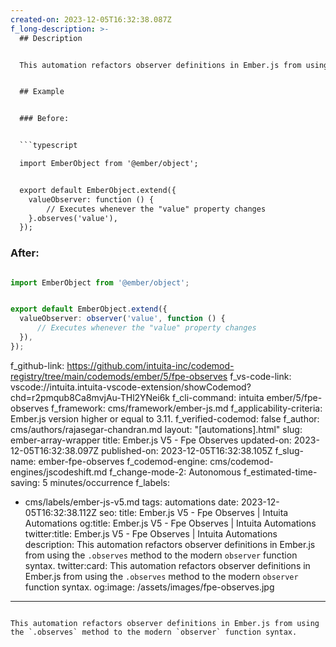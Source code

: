 ```yaml
---
created-on: 2023-12-05T16:32:38.087Z
f_long-description: >-
  ## Description


  This automation refactors observer definitions in Ember.js from using the `.observes` method to the modern `observer` function syntax.


  ## Example


  ### Before:


  ```typescript

  import EmberObject from '@ember/object';


  export default EmberObject.extend({
  	valueObserver: function () {
  		// Executes whenever the "value" property changes
  	}.observes('value'),
  });

  ```


  ### After:


  ```typescript

  import EmberObject from '@ember/object';


  export default EmberObject.extend({
  	valueObserver: observer('value', function () {
  		// Executes whenever the "value" property changes
  	}),
  });

  ```
f_github-link: https://github.com/intuita-inc/codemod-registry/tree/main/codemods/ember/5/fpe-observes
f_vs-code-link: vscode://intuita.intuita-vscode-extension/showCodemod?chd=r2pmqub8Ca8mvjAu-THl2YNei6k
f_cli-command: intuita ember/5/fpe-observes
f_framework: cms/framework/ember-js.md
f_applicability-criteria: Ember.js version higher or equal to 3.11.
f_verified-codemod: false
f_author: cms/authors/rajasegar-chandran.md
layout: "[automations].html"
slug: ember-array-wrapper
title: Ember.js V5 - Fpe Observes
updated-on: 2023-12-05T16:32:38.097Z
published-on: 2023-12-05T16:32:38.105Z
f_slug-name: ember-fpe-observes
f_codemod-engine: cms/codemod-engines/jscodeshift.md
f_change-mode-2: Autonomous
f_estimated-time-saving: 5 minutes/occurrence
f_labels:
  - cms/labels/ember-js-v5.md
tags: automations
date: 2023-12-05T16:32:38.112Z
seo:
  title: Ember.js V5 - Fpe Observes | Intuita Automations
  og:title: Ember.js V5 - Fpe Observes | Intuita Automations
  twitter:title: Ember.js V5 - Fpe Observes | Intuita Automations
  description: This automation refactors observer definitions in Ember.js from
    using the `.observes` method to the modern `observer` function syntax.
  twitter:card: This automation refactors observer definitions in Ember.js from
    using the `.observes` method to the modern `observer` function syntax.
  og:image: /assets/images/fpe-observes.jpg
---
```

This automation refactors observer definitions in Ember.js from using the `.observes` method to the modern `observer` function syntax.